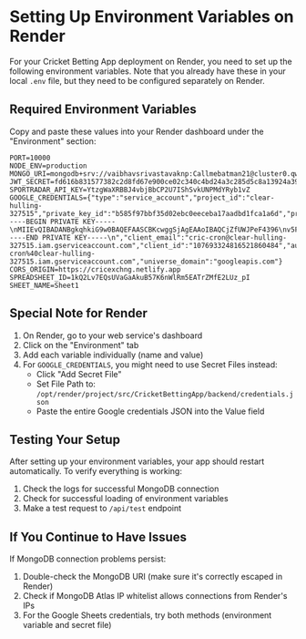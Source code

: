 # Setting Up Environment Variables on Render

For your Cricket Betting App deployment on Render, you need to set up the following environment variables. Note that you already have these in your local `.env` file, but they need to be configured separately on Render.

## Required Environment Variables

Copy and paste these values into your Render dashboard under the "Environment" section:

```
PORT=10000
NODE_ENV=production
MONGO_URI=mongodb+srv://vaibhavsrivastavaknp:Callmebatman21@cluster0.qwpy3.mongodb.net/bettingDB
JWT_SECRET=fd616b831577382c2d8fd67e900ce02c340c4bd24a3c285d5c8a13924a392f1f
SPORTRADAR_API_KEY=YtzgWaXRBBJ4vbjBbCP2U7IShSvkUNPMdYRyb1vZ
GOOGLE_CREDENTIALS={"type":"service_account","project_id":"clear-hulling-327515","private_key_id":"b585f97bbf35d02ebc0eeceba17aadbd1fca1a6d","private_key":"-----BEGIN PRIVATE KEY-----\nMIIEvQIBADANBgkqhkiG9w0BAQEFAASCBKcwggSjAgEAAoIBAQCjZfUWJPeF4396\nv5FXzGFvC9JIuK9Ha62QzjyengIcblOy9lxEpMqkczingteqIKYVvktJbPmAkDzb\nrHKHlcHPlrNY6bGGmLoHRInPhFz5xPN9y5z6bToZ4YbRvz0HjrMC4AOKJu7k0bAe\ngKTLPz18tq/i7Tz0yOOJTtVDgqCqVDdC77cmRkLT7mG2nQfGpfRkyvFZeWH10Os9\nUYChgH6wOUTLzXJTxGX2MdTKbm8x1o7M0wqSwmXVhWrH+saIfaI1K693PsZ322SD\n/pb+onm+HIO3wj8iDMyhheedKuYnM1uCNsJUzZIpw/m+x6j/gn1RDJ1OzPQrsxkr\nbMbvW1rJAgMBAAECggEAC51bOww8pgFCVgTY/X8zK9QQygeKug5u43ytdW7w4nl7\nLJzzeROnreHc1Jdp4hd5BtGkg18iKx/Vm53Z9EZSZQGm1Pqjmlgv3QVjsGMNwtlb\nn4UCLxDlkOJllXI9EdT0Z49p4P+ceppnJPvq+uGPataHkR9g9ltzRRbb9PULm5/M\nyEkbIvKcWlQXn2woYH+Z81LFj2pjBU/klgRQve5PLSd0FLuyWuJE16x/p9WvW5g+\nPchQ2CT0wSpvVZx7eWH8p4HgyKWiQ5brxQV6McnwSPDTjJu6qqSDfEvvwde0Ixo0\nwyIBW8ie8Ee12ZdPmGb9a+qSZp+8r0nnbgmzu+jbswKBgQDTUcNUXOU3N34h5wqq\nQ2A7kpxqzxY0zsy+qK2hjmI1X7PEchNVOyKT41I+r29g3a5hFvX57IM+Yrt/WvRL\nZlUtKofnkx4mxwvvfExReCg66Wf3F+IPACuAcMw8DMHGa8L6w7aRfhZJLOVSyq+g\nnu5q3VctlDII9liO+Bc57yoafwKBgQDF8lVipXQY/tzlBvMC/wA8fkiGXYxlFX2u\nd713JPmufE/oslLvGIr5naOkQ9zkVDvcYMrsaO4FZetUy9t5r0C3kBeUNMakg6f0\nFdVR5xQAMNQQynMCFqjhiVB1h5fAwYwjA1CoGVkVOil2xTW5iPbjR5vrsV2L4/aD\nR5PFPUSWtwKBgQDKmOkcSLO5bIqRFmEzO8VXWAh+nmw71MiXQkC1Uzz0zvwaqwO+\nAyPzhU2kq62swNweWVUad5aciSwZvanZYBLpao1Bh9qwcsUOpazFrt1jHcN/MnaY\nyyDp0zr7l39wLICSynCOrMPRBCoYZhpbdARAkFS0bhBKZ2QgLdqWwKUtIQKBgHOX\nBWFreJY4Dcn3+uRfAEZTAArmidtlZ1UAOzVd9Cd+FDOwHlncnRsSgMKlllIHFkWk\niBrxUzz3vSpxOKKgQkxu6jXzc6QR9XvFXCJNrBJIcS206t/nV4sMYl2fZnB7FVhE\n0U64LpsEsb3Xf33uiy1BXb2Ofy/3WLZkj9f35RuVAoGAFNFtQE1LfLAmWfd5HrBa\nQMCNkjhEw93h7YYcWM/Bcic+LEv4yt3xzYq0guxI5jHerMszPKhvAenkTPO2oN/r\nDHr8iiYUcemm1+EncP7km1vtpxkrhA8dfPVjInQXv22qWzrJpr5tVoHG2ceI3P2Q\nMrbPb6g99ZDjhwwBtlWKiOA=\n-----END PRIVATE KEY-----\n","client_email":"cric-cron@clear-hulling-327515.iam.gserviceaccount.com","client_id":"107693324816521860484","auth_uri":"https://accounts.google.com/o/oauth2/auth","token_uri":"https://oauth2.googleapis.com/token","auth_provider_x509_cert_url":"https://www.googleapis.com/oauth2/v1/certs","client_x509_cert_url":"https://www.googleapis.com/robot/v1/metadata/x509/cric-cron%40clear-hulling-327515.iam.gserviceaccount.com","universe_domain":"googleapis.com"}
CORS_ORIGIN=https://cricexchng.netlify.app
SPREADSHEET_ID=1kQ2Lv7EQsUVaGaAkuB57K6nWlRm5EATrZMfE2LUz_pI
SHEET_NAME=Sheet1
```

## Special Note for Render

1. On Render, go to your web service's dashboard
2. Click on the "Environment" tab
3. Add each variable individually (name and value)
4. For `GOOGLE_CREDENTIALS`, you might need to use Secret Files instead:
   - Click "Add Secret File"
   - Set File Path to: `/opt/render/project/src/CricketBettingApp/backend/credentials.json`
   - Paste the entire Google credentials JSON into the Value field

## Testing Your Setup

After setting up your environment variables, your app should restart automatically. To verify everything is working:

1. Check the logs for successful MongoDB connection
2. Check for successful loading of environment variables
3. Make a test request to `/api/test` endpoint

## If You Continue to Have Issues

If MongoDB connection problems persist:
1. Double-check the MongoDB URI (make sure it's correctly escaped in Render)
2. Check if MongoDB Atlas IP whitelist allows connections from Render's IPs
3. For the Google Sheets credentials, try both methods (environment variable and secret file) 